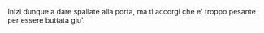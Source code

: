 Inizi dunque a dare spallate alla porta,
ma ti accorgi che e' troppo pesante per essere buttata giu'.